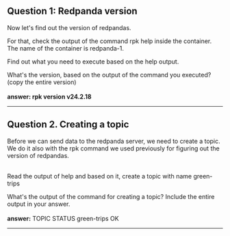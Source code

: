 <h2>Question 1: Redpanda version</h2>
Now let's find out the version of redpandas.<br>

For that, check the output of the command rpk help inside the container. The name of the container is redpanda-1.<br>

Find out what you need to execute based on the help output.<br>

What's the version, based on the output of the command you executed? (copy the entire version)<br><br>
**answer: rpk version v24.2.18**
______________________________________________________________________________________
<h2>Question 2. Creating a topic</h2>
Before we can send data to the redpanda server, we need to create a topic. We do it also with the rpk command we used previously for figuring out the version of redpandas.<br><br>

Read the output of help and based on it, create a topic with name green-trips<br>

What's the output of the command for creating a topic? Include the entire output in your answer.<br><br>
**answer:**
TOPIC        STATUS
green-trips  OK
_______________________________________________________________________________________________
